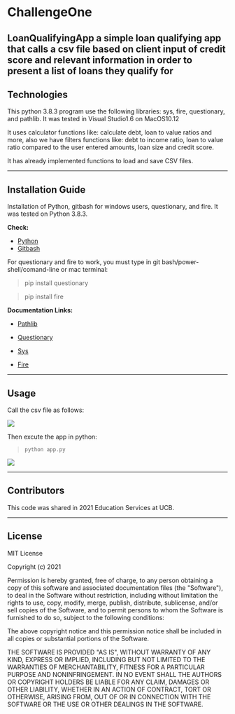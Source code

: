 # ChallengeOne
LoanQualifyingApp a simple loan qualifying app that calls a csv file based on client input of credit score and relevant information in order to present a list of loans they qualify for
---
## Technologies
This python 3.8.3 program use the following libraries: sys, fire, questionary, and pathlib. It was tested in Visual Studio1.6 on MacOS10.12

It uses calculator functions like: calculate debt, loan to value ratios and more, also we have filters functions like: debt to income ratio, loan to value ratio compared to the user entered amounts, loan size and credit score.

It has already implemented functions to load and save CSV files.

---

## Installation Guide
Installation of Python, gitbash for windows users, questionary, and fire. It was tested on Python 3.8.3.

**Check:** 
- [Python](https://www.python.org/downloads/)
- [Gitbash](https://gitforwindows.org/)

For questionary and fire to work, you must type in git bash/power-shell/comand-line or mac terminal:

> pip install questionary

> pip install fire

**Documentation Links:**

- [Pathlib](https://docs.python.org/3/library/pathlib.html)

- [Questionary](https://pypi.org/project/questionary/)

- [Sys](https://docs.python.org/3/library/sys.html)

- [Fire](https://google.github.io/python-fire/guide/)

---

## Usage
Call the csv file as follows:

![](https://github.com/selectorXL/ChallengeOne/pics/cvs_file_pic.png?raw=true)

Then excute the app in python:
> ```python app.py```

![](https://github.com/selectorXL/ChallengeOne/pics/cvs_file_pic.png?raw=true)


---
## Contributors
This code was shared in 2021 Education Services at UCB. 

---

## License
MIT License

Copyright (c) 2021 

Permission is hereby granted, free of charge, to any person obtaining a copy
of this software and associated documentation files (the "Software"), to deal
in the Software without restriction, including without limitation the rights
to use, copy, modify, merge, publish, distribute, sublicense, and/or sell
copies of the Software, and to permit persons to whom the Software is
furnished to do so, subject to the following conditions:

The above copyright notice and this permission notice shall be included in all
copies or substantial portions of the Software.

THE SOFTWARE IS PROVIDED "AS IS", WITHOUT WARRANTY OF ANY KIND, EXPRESS OR
IMPLIED, INCLUDING BUT NOT LIMITED TO THE WARRANTIES OF MERCHANTABILITY,
FITNESS FOR A PARTICULAR PURPOSE AND NONINFRINGEMENT. IN NO EVENT SHALL THE
AUTHORS OR COPYRIGHT HOLDERS BE LIABLE FOR ANY CLAIM, DAMAGES OR OTHER
LIABILITY, WHETHER IN AN ACTION OF CONTRACT, TORT OR OTHERWISE, ARISING FROM,
OUT OF OR IN CONNECTION WITH THE SOFTWARE OR THE USE OR OTHER DEALINGS IN THE
SOFTWARE.

